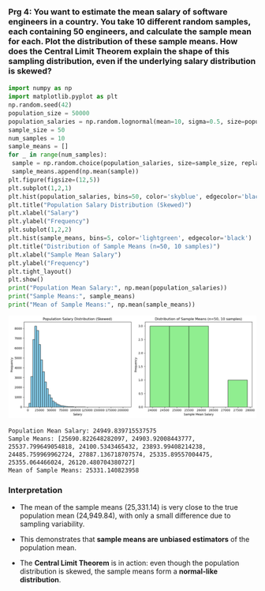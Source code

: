 ### Prg 4: You want to estimate the mean salary of software engineers in a country. You take 10 different random samples, each containing 50 engineers, and calculate the sample mean for each. Plot the distribution of these sample means. How does the Central Limit Theorem explain the shape of this sampling distribution, even if the underlying salary distribution is skewed?


```python
import numpy as np
import matplotlib.pyplot as plt
np.random.seed(42)
population_size = 50000
population_salaries = np.random.lognormal(mean=10, sigma=0.5, size=population_size)
sample_size = 50
num_samples = 10
sample_means = []
for _ in range(num_samples):
 sample = np.random.choice(population_salaries, size=sample_size, replace=False)
 sample_means.append(np.mean(sample))
plt.figure(figsize=(12,5))
plt.subplot(1,2,1)
plt.hist(population_salaries, bins=50, color='skyblue', edgecolor='black')
plt.title("Population Salary Distribution (Skewed)")
plt.xlabel("Salary")
plt.ylabel("Frequency")
plt.subplot(1,2,2)
plt.hist(sample_means, bins=5, color='lightgreen', edgecolor='black')
plt.title("Distribution of Sample Means (n=50, 10 samples)")
plt.xlabel("Sample Mean Salary")
plt.ylabel("Frequency")
plt.tight_layout()
plt.show()
print("Population Mean Salary:", np.mean(population_salaries))
print("Sample Means:", sample_means)
print("Mean of Sample Means:", np.mean(sample_means))
```


    
![png](output_1_0.png)
    


    Population Mean Salary: 24949.839715537575
    Sample Means: [25690.822648282097, 24903.92008443777, 25537.799649054818, 24100.5343465432, 23893.99408214238, 24485.759969962724, 27887.136718707574, 25335.89557004475, 25355.064466024, 26120.480704380727]
    Mean of Sample Means: 25331.140823958


### Interpretation

- The mean of the sample means (25,331.14) is very close to the true population mean (24,949.84), with only a small difference due to sampling variability.

- This demonstrates that **sample means are unbiased estimators** of the population mean.

- The **Central Limit Theorem** is in action: even though the population distribution is skewed, the sample means form a **normal-like distribution**.

